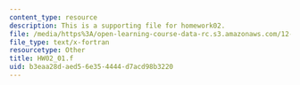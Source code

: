 ```yaml
---
content_type: resource
description: This is a supporting file for homework02.
file: /media/https%3A/open-learning-course-data-rc.s3.amazonaws.com/12-010-computational-methods-of-scientific-programming-fall-2011/b3eaa28daed56e354444d7acd98b3220_HW02_01.f
file_type: text/x-fortran
resourcetype: Other
title: HW02_01.f
uid: b3eaa28d-aed5-6e35-4444-d7acd98b3220
---
```

